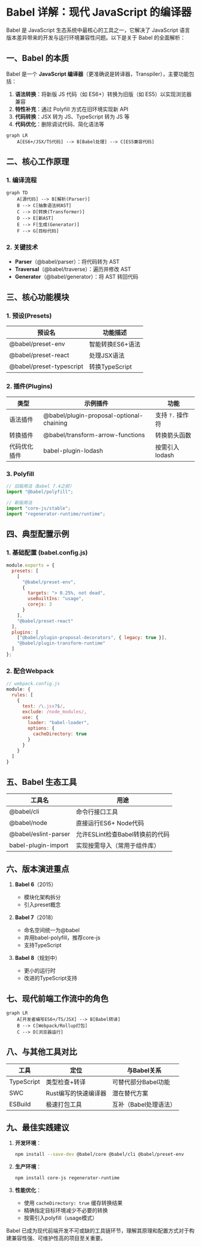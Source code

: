 # Babel 详解：现代 JavaScript 的编译器

Babel 是 JavaScript 生态系统中最核心的工具之一，它解决了 JavaScript 语言版本差异带来的开发与运行环境兼容性问题。以下是关于 Babel 的全面解析：

## 一、Babel 的本质

Babel 是一个 **JavaScript 编译器**（更准确说是转译器，Transpiler），主要功能包括：

1. **语法转换**：将新版 JS 代码（如 ES6+）转换为旧版（如 ES5）以实现浏览器兼容
2. **特性补充**：通过 Polyfill 方式在旧环境实现新 API
3. **代码转换**：JSX 转为 JS、TypeScript 转为 JS 等
4. **代码优化**：删除调试代码、简化语法等

```mermaid
graph LR
    A[ES6+/JSX/TS代码] --> B[Babel处理] --> C[ES5兼容代码]
```

## 二、核心工作原理

### 1. 编译流程
```mermaid
graph TD
    A[源代码] --> B[解析(Parser)]
    B --> C[抽象语法树AST]
    C --> D[转换(Transformer)]
    D --> E[新AST]
    E --> F[生成(Generator)]
    F --> G[目标代码]
```

### 2. 关键技术
- **Parser**（@babel/parser）：将代码转为 AST
- **Traversal**（@babel/traverse）：遍历并修改 AST
- **Generator**（@babel/generator）：将 AST 转回代码

## 三、核心功能模块

### 1. 预设(Presets)
| 预设名                   | 功能描述         |
| ------------------------ | ---------------- |
| @babel/preset-env        | 智能转换ES6+语法 |
| @babel/preset-react      | 处理JSX语法      |
| @babel/preset-typescript | 转换TypeScript   |

### 2. 插件(Plugins)
| 类型         | 示例插件                                 | 功能             |
| ------------ | ---------------------------------------- | ---------------- |
| 语法插件     | @babel/plugin-proposal-optional-chaining | 支持 `?.` 操作符 |
| 转换插件     | @babel/transform-arrow-functions         | 转换箭头函数     |
| 代码优化插件 | babel-plugin-lodash                      | 按需引入lodash   |

### 3. Polyfill
```javascript
// 旧版用法（Babel 7.4之前）
import "@babel/polyfill";

// 新版用法
import "core-js/stable";
import "regenerator-runtime/runtime";
```

## 四、典型配置示例

### 1. 基础配置 (babel.config.js)
```javascript
module.exports = {
  presets: [
    [
      "@babel/preset-env",
      {
        targets: "> 0.25%, not dead",
        useBuiltIns: "usage",
        corejs: 3
      }
    ],
    "@babel/preset-react"
  ],
  plugins: [
    ["@babel/plugin-proposal-decorators", { legacy: true }],
    "@babel/plugin-transform-runtime"
  ]
};
```

### 2. 配合Webpack
```javascript
// webpack.config.js
module: {
  rules: [
    {
      test: /\.jsx?$/,
      exclude: /node_modules/,
      use: {
        loader: "babel-loader",
        options: {
          cacheDirectory: true
        }
      }
    }
  ]
}
```

## 五、Babel 生态工具

| 工具名               | 用途                            |
| -------------------- | ------------------------------- |
| @babel/cli           | 命令行接口工具                  |
| @babel/node          | 直接运行ES6+ Node代码           |
| @babel/eslint-parser | 允许ESLint检查Babel转换前的代码 |
| babel-plugin-import  | 实现按需导入（常用于组件库）    |

## 六、版本演进重点

1. **Babel 6**（2015）
   - 模块化架构拆分
   - 引入preset概念

2. **Babel 7**（2018）
   - 命名空间统一为@babel
   - 弃用babel-polyfill，推荐core-js
   - 支持TypeScript

3. **Babel 8**（规划中）
   - 更小的运行时
   - 改进的TypeScript支持

## 七、现代前端工作流中的角色

```mermaid
graph LR
    A[开发者编写ES6+/TS/JSX] --> B[Babel转译]
    B --> C[Webpack/Rollup打包]
    C --> D[浏览器运行]
```

## 八、与其他工具对比

| 工具       | 定位                 | 与Babel关系           |
| ---------- | -------------------- | --------------------- |
| TypeScript | 类型检查+转译        | 可替代部分Babel功能   |
| SWC        | Rust编写的快速编译器 | 潜在替代方案          |
| ESBuild    | 极速打包工具         | 互补（Babel处理语法） |

## 九、最佳实践建议

1. **开发环境**：
   ```bash
   npm install --save-dev @babel/core @babel/cli @babel/preset-env
   ```

2. **生产环境**：
   ```bash
   npm install core-js regenerator-runtime
   ```

3. **性能优化**：
   - 使用 `cacheDirectory: true` 缓存转换结果
   - 精确指定目标环境减少不必要的转换
   - 按需引入polyfill（usage模式）

Babel 已成为现代前端开发不可或缺的工具链环节，理解其原理和配置方式对于构建兼容性强、可维护性高的项目至关重要。
